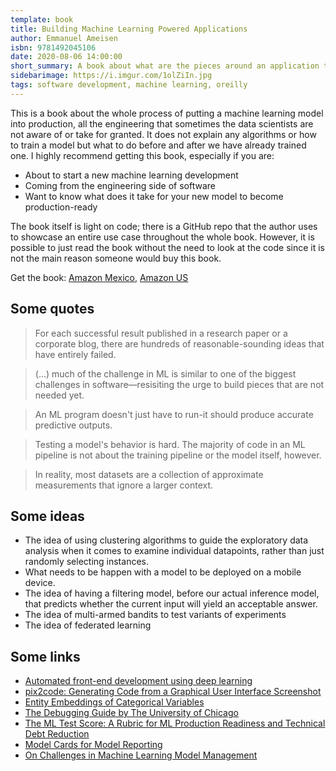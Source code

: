 ```yaml
---
template: book
title: Building Machine Learning Powered Applications
author: Emmanuel Ameisen
isbn: 9781492045106
date: 2020-08-06 14:00:00
short_summary: A book about what are the pieces around an application that uses machine learning at its core, a good insight into what is beyond training models.
sidebarimage: https://i.imgur.com/1olZiIn.jpg
tags: software development, machine learning, oreilly
---  
```


This is a book about the whole process of putting a machine learning model into production, all the engineering that sometimes the data scientists are not aware of or take for granted. It does not explain any algorithms or how to train a model but what to do before and after we have already trained one. I highly recommend getting this book, especially if you are:   

 - About to start a new machine learning development
 - Coming from the engineering side of software  
 - Want to know what does it take for your new model to become production-ready

The book itself is light on code; there is a GitHub repo that the author uses to showcase an entire use case throughout the whole book. However, it is possible to just read the book without the need to look at the code since it is not the main reason someone would buy this book.

Get the book: <a href="https://www.amazon.com.mx/Building-Machine-Learning-Powered-Applications/dp/149204511X" target="_blank">Amazon Mexico</a>, <a href="https://www.amazon.com/Building-Machine-Learning-Powered-Applications/dp/149204511X" target="_blank">Amazon US</a>

## Some quotes  

> For each successful result published in a research paper or a corporate blog, there are hundreds of reasonable-sounding ideas that have entirely failed.  

> (...) much of the challenge in ML is similar to one of the biggest challenges in software—resisiting the urge to build pieces that are not needed yet.  

> An ML program doesn't just have to run-it should produce accurate predictive outputs.  

> Testing a model's behavior is hard. The majority of code in an ML pipeline is not about the training pipeline or the model itself, however.  

> In reality, most datasets are a collection of approximate measurements that ignore a larger context.  

## Some ideas

 - The idea of using clustering algorithms to guide the exploratory data analysis when it comes to examine individual datapoints, rather than just randomly selecting instances.  
 - What needs to be happen with a model to be deployed on a mobile device.  
 - The idea of having a filtering model, before our actual inference model, that predicts whether the current input will yield an acceptable answer.  
 - The idea of multi-armed bandits to test variants of experiments
 - The idea of federated learning

## Some links

 - <a href="https://blog.insightdatascience.com/automated-front-end-development-using-deep-learning-3169dd086e82" target="_blank">Automated front-end development using deep learning</a>
 - <a href="https://arxiv.org/abs/1705.07962" target="_blank">pix2code: Generating Code from a Graphical User Interface Screenshot</a>
 - <a href="https://arxiv.org/abs/1604.06737" target="_blank">Entity Embeddings of Categorical Variables</a>
 - <a href="https://uchicago-cs.github.io/debugging-guide/" target="_blank">The Debugging Guide by The University of Chicago</a>
 - <a href="https://research.google/pubs/pub46555/" target="_blank">The ML Test Score: A Rubric for ML Production Readiness and Technical Debt Reduction</a>
 - <a href="https://arxiv.org/abs/1810.03993" target="_blank">Model Cards for Model Reporting</a>
 - <a href="http://sites.computer.org/debull/A18dec/p5.pdf" target="_blank">On Challenges in Machine Learning Model Management</a>